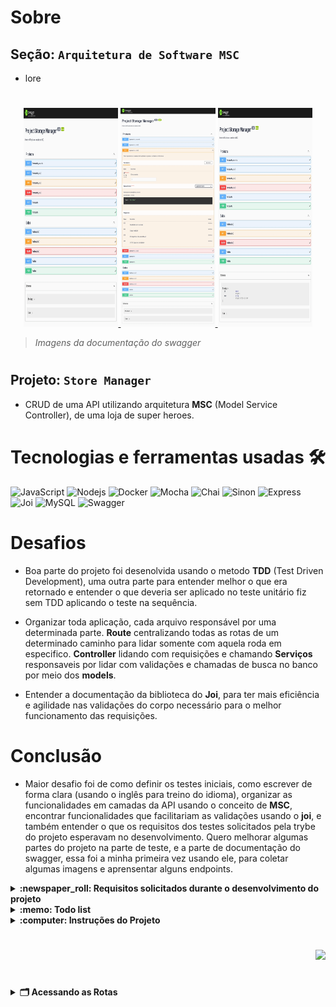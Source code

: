 # Sobre

## Seção: `Arquitetura de Software MSC`

- lore

#
<div align="center">
  <a href="https://raw.githubusercontent.com/davidrogger/trybe-project-talker-manager/readme-update/readme-imgs/project_top.webp">
    <img height="350px" width="30%" src="./readme-imgs/project_top.webp">
  </a>
  <a href="https://raw.githubusercontent.com/davidrogger/trybe-project-talker-manager/readme-update/readme-imgs/project_mid.webp">
    <img height="350px" width="30%" src="./readme-imgs/project_mid.webp">
  </a>
  <a href="https://raw.githubusercontent.com/davidrogger/trybe-project-talker-manager/readme-update/readme-imgs/project_bot.webp">
    <img height="350px" width="30%" src="./readme-imgs/project_bot.webp">
  </a>
</div>

>*Imagens da documentação do swagger*
#
## Projeto: `Store Manager`

- CRUD de uma API utilizando arquitetura **MSC** (Model Service Controller), de uma loja de super heroes.

# Tecnologias e ferramentas usadas 🛠

![JavaScript](https://img.shields.io/badge/-JavaScript-%23F7DF1C?style=flat-square&logo=javascript&logoColor=000000&labelColor=%23F7DF1C&color=%23FFCE5A)
![Nodejs](https://img.shields.io/badge/-Nodejs-339933?style=flat-square&logo=Node.js&logoColor=ffffff)
![Docker](https://img.shields.io/badge/-Docker-fff?style=flat-square&logo=docker)
![Mocha](https://img.shields.io/badge/-Mocha-896446?style=flat-square&logo=mocha&logoColor=ffffff)
![Chai](https://img.shields.io/badge/-Chai-a40802?style=flat-square&logo=chai)
![Sinon](https://img.shields.io/badge/-Sinon-a0d3a4?style=flat-square&logo=sinon)
![Express](https://img.shields.io/badge/-Express-339999?style=flat-square&logo=express&logoColor=ffffff)
![Joi](https://img.shields.io/badge/-Joi-0080ff?style=flat-square&logo=joi)
![MySQL](https://img.shields.io/badge/-MySQL-EAA221?style=flat-square&logo=mysql&logoColor=1e4c68)
![Swagger](https://img.shields.io/badge/-Swagger-85EA2D?style=flat-square&logo=swagger&logoColor=000)

# Desafios

- Boa parte do projeto foi desenolvida usando o metodo **TDD** (Test Driven Development), uma outra parte para entender melhor o que era retornado e entender o que deveria ser aplicado no teste unitário fiz sem TDD aplicando o teste na sequência.

- Organizar toda aplicação, cada arquivo responsável por uma determinada parte. **Route** centralizando todas as rotas de um determinado caminho para lidar somente com aquela roda em especifico. **Controller** lidando com requisições e chamando **Serviços** responsaveis por lidar com validações e chamadas de busca no banco por meio dos **models**.

- Entender a documentação da biblioteca do **Joi**, para ter mais eficiência e agilidade nas validações do corpo necessário para o melhor funcionamento das requisições.

# Conclusão

- Maior desafio foi de como definir os testes iniciais, como escrever de forma clara (usando o inglês para treino do idioma), organizar as funcionalidades em camadas da API usando o conceito de **MSC**, encontrar funcionalidades que facilitariam as validações usando o **joi**, e também entender o que os requisitos dos testes solicitados pela trybe do projeto esperavam no desenvolvimento.
Quero melhorar algumas partes do projeto na parte de teste, e a parte de documentação do swagger, essa foi a minha primeira vez usando ele, para coletar algumas imagens e aprensentar alguns endpoints.

</details>

<details>
  <summary>
    <strong>
      :newspaper_roll: Requisitos solicitados durante o desenvolvimento do projeto
    </strong>
  </summary>

 
  ### Requisitos
  *Nome* | *Avaliação*
  --- | :---:
01 - Crie endpoints para listar produtos | :heavy_check_mark:
02 - Desenvolva testes que cubram no mínimo 5% das camadas da sua aplicação | :heavy_check_mark:
03 - Crie endpoint para cadastrar produtos | :heavy_check_mark:
04 - Crie validações para produtos | :heavy_check_mark:
05 - Desenvolva testes que cubram no mínimo 10% das camadas da sua aplicação | :heavy_check_mark:
06 - Crie endpoint para validar e cadastrar vendas | :heavy_check_mark:
07 - Desenvolva testes que cubram no mínimo 15% das camadas da sua aplicação | :heavy_check_mark:
08 - Crie endpoints para listar vendas | :heavy_check_mark:
09 - Desenvolva testes que cubram no mínimo 20% das camadas da sua aplicação | :heavy_check_mark:
10 - Crie endpoint para atualizar um produto | :heavy_check_mark:
11 - Desenvolva testes que cubram no mínimo 25% das camadas da sua aplicação | :heavy_check_mark:
12 - Crie endpoint para deletar um produto | :heavy_check_mark:
13 - Desenvolva testes que cubram no mínimo 30% das camadas da sua aplicação | :heavy_check_mark:
14 - Crie endpoint para deletar uma venda | :heavy_check_mark:
15 - Desenvolva testes que cubram no mínimo 35% das camadas da sua aplicação | :heavy_check_mark:
16 - Crie endpoint para atualizar uma venda | :heavy_check_mark:
17 - Desenvolva testes que cubram no mínimo 40% das camadas da sua aplicação | :heavy_check_mark:
18 - Crie endpoint products/search?q=searchTerm | :heavy_check_mark:
19 - Desenvolva testes que cubram no mínimo 50% das camadas da sua aplicação | :heavy_check_mark:
20 - Desenvolva testes que cubram no mínimo 60% das camadas da sua aplicação | :heavy_check_mark:



</details>

<details>
  <summary>
    <strong>
      :memo: Todo list
    </strong>
  </summary>

  - [x] - ~~Criar aplicação com base nos requisitos da trybe.~~ ![data](https://badgen.net/badge/delivery/04-07-2022/green)

</details>

<details>
  <summary>
    <strong>
      :computer: Instruções do  Projeto
    </strong>
  </summary>

> ### Importante seguir a ordem apresentada a baixo, para o funcionamento.

<details>
<summary>
  <strong>
    ⚠️ Configurações mínimas para execução do projeto
  </strong>
</summary>

  > - Sistema Operacional Distribuição Unix
  > - Node versão >= 16
  > - Docker
  > - Docker-compose versão >=1.29.2
  > - API Client ([Thunder Client](https://www.thunderclient.com/), [Insomnia](https://insomnia.rest/), [POSTMAN](https://www.postman.com/), ou algum outro de sua preferência)

  </details>

  <details>
  <summary>
    <strong>
      ⚠️ Inicie o docker-compose
    </strong>
  </summary>

  >Após clonar o respositório para iniciar o docker compose, você deve dentro da pasta raiz do projeto usar o comando: `docker-compose up -d`
  >Verifique os containers usando o comando `docker ps` no terminal. Deve aparecer dois containers com o nome de *store_manager e *store_manager_db*.
  </details>

  <details>
  <summary>
    <strong>
      ⚙️ Variáveis de ambiente
    </strong>
  </summary>

  >Deve-se remover a extensão `sample` do arquivo .env na raiz do projeto com o seguinte conteúdo:
  >```
  >MYSQL_HOST=127.0.0.1
  >MYSQL_USER=root
  >MYSQL_PASSWORD=password
  >MYSQL_DATABASE=StoreManager
  >PORT=3000
  >```
  </details>

  <details>
    <summary>
      <strong>
        🗂 Acessando as Rotas
      </strong>
    </summary>

  >Para acessar e testar as rotas:
  >1. Usando algum API Cliente, conforme citado nas configurações mínimas.
  >2. Acessando a documentação gerada pelo swagger `localhost:3000/api-docs`.
  >3. Usando teste automatizado no terminal,  `docker exec -it store_manager npm run test:mocha`

  <details>  
  <summary>
    <span>Endpoint <code>/products</code></span>
  </summary>

  ## GET - `localhost:3000/products/search`

  > - Rota responsável por realizar uma consultas por qualquer palavra inclusa em um nome de produto.
  > - Para buscar um produto, é necessário realizar uma requisição usando o parametro `q` seguindo do nome que deseja filtrar.
  > ### Exemplo:
  >```
  >localhost:3000/products/search?q=Martelo
  >```
  > ### Status:
  > - **`200`**: Retorna com um json com uma lista com o filtro da palavra usada, caso não encontre nada, retorna uma lista vazia.

  ## GET - `localhost:3000/products/:id`

  > - Rota responsável por realizar uma consulta do produto por seu *id*.
  > - Para buscar um produto, é necessário realizar uma requisição usando o parametro com o ID.
  > ### Exemplo:
  >```
  >localhost:3000/products/1
  >```
  > ### Status:
  > - **`200`**: Retorna um json com detalhes do produto referente há aquele ID.
  > - **`404`**: Retorna um json com a mensagem `Product not found`.
  > - **`422`**: Retorna um json com a mensagem `"id" must be a number`.

  ## PUT - `localhost:3000/products/:id`

  > - Rota responsável por realizar uma consulta do produto por seu *id*.
  > - Para buscar um produto, é necessário realizar uma requisição usando o parametro com o ID.
  > ### Exemplo:
  >```
  >localhost:3000/products/1
  >```
  > ### Status:
  > - **`200`**: Retorna um json com o produto atualizado.
  > - **`400`**: Retorna um json com a mensagem `"name" is required`.
  > - **`404`**: Retorna um json com a mensagem `Product not found`.
  > - **`422`**: Retorna um json com a mensagem `"id" must be a number`.

  ## DELETE - `localhost:3000/products/:id`

  > - Rota responsável por deletar um produto.
  > - Para deletar um produto, é necessário realizar uma requisição DELETE usando o parametro com o ID do produto.
  > ### Exemplo:
  >```
  >localhost:3000/products/1
  >```
  > ### Status:
  > - **`204`**: Em caso de sucesso, retorna somente o status 204(no content).
  > - **`404`**: Retorna um json com a mensagem `Product not found`.
  > - **`422`**: Retorna um json com a mensagem `"id" must be a number`.

  ## GET - `localhost:3000/products`

  > - Rota responsável por apresentar todos os produtos cadastrados.
  > - Para realizar a buscar, é necessário realizar uma requisição GET.
  > ### Exemplo:
  >```
  >localhost:3000/products
  >```
  > ### Status:
  > - **`200`**: Retorna um json com uma lista de todos produtos cadastrados.

  ## POST - `localhost:3000/products`

  > - Rota responsável por realizar uma consulta do produto por seu *id*.
  > - Para cadastrar um produto, é necessário realizar uma requisição POST para URL: `localhost:3000/products` contendo um corpo json com o nome do produto.
  > ### Exemplo:
  >```
  >{
  >  "name": "Life Stone"
  >}
  >```
  > ### Status:
  > - **`200`**: Retorna um json com o id e nome do produto cadastrado.
  > - **`400`**: Retorna um json com a mensagem `"name" is required`.


  </details>

  <details>
  <summary>
      <span>Endpoint <code>/sales</code></span>
  </summary>

  ## GET - `localhost:3000/sales/:id`

  > - Rota responsável por realizar uma consulta de venda por seu *id*.
  > - Para buscar a venda, é necessário realizar uma requisição GET usando o parametro com o ID.
  > ### Exemplo:
  >```
  >localhost:3000/sales/1
  >```
  > ### Status:
  > - **`200`**: Retorna um json com detalhes da venda do ID.
  > - **`404`**: Retorna um json com a mensagem `Sale not found`.
  > - **`422`**: Retorna um json com a mensagem `"id" must be a number`.

  </details>

  </details>
</details>

#

<div align="right">
  <img src="https://badgen.net/badge/last%20update/15-02-2023/blue">
</div>


#



<details>
  <summary>
    <strong>
      🗂 Acessando as Rotas
    </strong>
  </summary>

As rodas desenvolvidas no projeto são;

# /products

<details>
  <summary>
    Exemplo:
  </summary>

  ⚠️ Pode ser usado o URL em seu navegador, um API Client ou acessando a rota `localhost:3000/docs` em seu navegador.

  <a href="./img/swagger_searchProductName.png">
    <img src="./img/swagger_searchProductName.png" width="60%"></img>
  </a>

</details>

#
### GET - `localhost:3000/products/:id`
- 
<details>
  <summary>
    Exemplo:
  </summary>

  ⚠️ Pode ser usado o URL em seu navegador, um API Client ou acessando a rota `localhost:3000/docs` em seu navegador.

  <a href="./img/swagger_getProductId.png">
    <img src="./img/swagger_getProductId.png" width="60%"></img>
  </a>

</details>

#
### PUT - `localhost:3000/products/:id`
- Rota responsável por realizar atualização de um produto especifico com base em seu *id*.
<details>
  <summary>
    Exemplo:
  </summary>

  ⚠️ Necessário uso de um API Client ou acessando a rota `localhost:3000/docs` em seu navegador.

<a href="./img/swagger_getProductUpdate.png">
  <img src="./img/swagger_getProductUpdate.png" width="60%"></img>
</a>

</details>


#
### DELETE - `localhost:3000/products/:id`
- Rota responsável por deletar um produto especifico com base em seu *id*.
<details>
  <summary>
    Exemplo:
  </summary>

  ⚠️ Necessário uso de um API Client ou acessando a rota `localhost:3000/docs` em seu navegador.

  <a href="./img/swagger_getProductDelete.png">
    <img src="./img/swagger_getProductDelete.png" width="60%"></img>
  </a>

</details>

#
### GET - `localhost:3000/products`
- Rota responsável por apresentar todos os produtos cadastrados no banco de dados.
<details>
  <summary>
    Exemplo:
  </summary>

  ⚠️ Pode ser usado o URL em seu navegador, um API Client ou acessando a rota `localhost:3000/docs` em seu navegador.

  <a href="./img/swagger_getProductAll.png">
    <img src="./img/swagger_getProductAll.png" width="60%"></img>
  </a>

</details>

#
### POST - `localhost:3000/products`
- Rota responsável por cadastrar um novo produto ao banco de dados.
<details>
  <summary>
    Exemplo:
  </summary>

  ⚠️ Necessário uso de um API Client ou acessando a rota `localhost:3000/docs` em seu navegador.

  <a href="./img/swagger_getProductAdd.png">
    <img src="./img/swagger_getProductAdd.png" width="60%"></img>
  </a>

</details>

#
# /sales
### GET - `localhost:3000/sales/:id`
- Rota responsável por realizar uma consulta por uma venda especifica com base em seu *id*.
<details>
  <summary>
    Exemplo:
  </summary>

  ⚠️ Pode ser usado o URL em seu navegador, um API Client ou acessando a rota `localhost:3000/docs` em seu navegador.

  <a href="./img/swagger_getSaleId.png">
    <img src="./img/swagger_getSaleId.png" width="60%"></img>
  </a>

</details>

#
### PUT - `localhost:3000/sales/:id`
- Rota responsável por realizar atualização de uma venda especifica com base em seu *id*.
<details>
  <summary>
    Exemplo:
  </summary>

  ⚠️ Necessário uso de um API Client ou acessando a rota `localhost:3000/docs` em seu navegador.

  <a href="./img/swagger_getSaleUpdate.png">
    <img src="./img/swagger_getSaleUpdate.png" width="60%"></img>
  </a>

</details>

#
### DELETE - `localhost:3000/sales/:id`
- Rota responsável por deletar uma venda especifica com base em seu *id*.
<details>
  <summary>
    Exemplo:
  </summary>

  ⚠️ Necessário uso de um API Client ou acessando a rota `localhost:3000/docs` em seu navegador.

  <a href="./img/swagger_getSaleDelete.png">
    <img src="./img/swagger_getSaleDelete.png" width="60%"></img>
  </a>

</details>

#
### GET - `localhost:3000/sales`
- Rota responsável por apresentar todas as vendas cadastrados no banco de dados.
<details>
  <summary>
    Exemplo:
  </summary>

  ⚠️ Pode ser usado o URL em seu navegador, um API Client ou acessando a rota `localhost:3000/docs` em seu navegador.

  <a href="./img/swagger_getSaleAll.png">
    <img src="./img/swagger_getSaleAll.png" width="60%"></img>
  </a>

</details>

#
### POST - `localhost:3000/sales`
- Rota responsável por cadastrar uma nova venda ao banco de dados.
<details>
  <summary>
    Exemplo:
  </summary>

  ⚠️ Necessário uso de um API Client ou acessando a rota `localhost:3000/docs` em seu navegador.

  <a href="./img/swagger_addSale.png">
    <img src="./img/swagger_addSale.png" width="60%"></img>
  </a>

</details>

</details>
